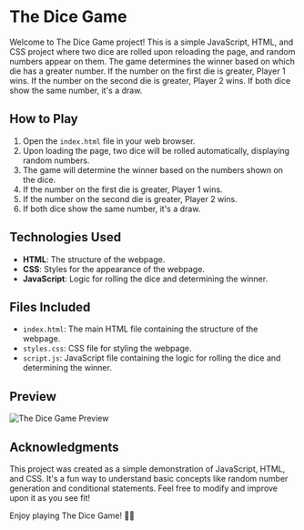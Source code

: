 # The Dice Game

Welcome to The Dice Game project! This is a simple JavaScript, HTML, and CSS project where two dice are rolled upon reloading the page, and random numbers appear on them. The game determines the winner based on which die has a greater number. If the number on the first die is greater, Player 1 wins. If the number on the second die is greater, Player 2 wins. If both dice show the same number, it's a draw.

## How to Play

1. Open the `index.html` file in your web browser.
2. Upon loading the page, two dice will be rolled automatically, displaying random numbers.
3. The game will determine the winner based on the numbers shown on the dice.
4. If the number on the first die is greater, Player 1 wins.
5. If the number on the second die is greater, Player 2 wins.
6. If both dice show the same number, it's a draw.

## Technologies Used

- **HTML**: The structure of the webpage.
- **CSS**: Styles for the appearance of the webpage.
- **JavaScript**: Logic for rolling the dice and determining the winner.

## Files Included

- `index.html`: The main HTML file containing the structure of the webpage.
- `styles.css`: CSS file for styling the webpage.
- `script.js`: JavaScript file containing the logic for rolling the dice and determining the winner.

## Preview

![The Dice Game Preview](preview.png)

## Acknowledgments

This project was created as a simple demonstration of JavaScript, HTML, and CSS. It's a fun way to understand basic concepts like random number generation and conditional statements. Feel free to modify and improve upon it as you see fit!

Enjoy playing The Dice Game! 🎲🎉
